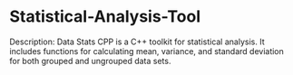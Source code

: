# Statistical-Analysis-Tool
Description:  Data Stats CPP is a C++ toolkit for statistical analysis. It includes functions for calculating mean, variance, and standard deviation for both grouped and ungrouped data sets.
